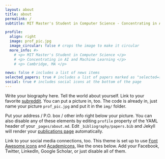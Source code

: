 ```yaml
---
layout: about
title: about
permalink: /
subtitle: MIT Master's Student in Computer Science - Concentrating in AI and Machine Learning

profile:
  align: right
  image: prof_pic.jpg
  image_circular: false # crops the image to make it circular
  more_info: #>
    # <p> MIT Master's Student in Computer Science </p>
    # <p> Concentrating in AI and Machine Learning </p>
    # <p> Cambridge, MA </p>

news: false # includes a list of news items
selected_papers: true # includes a list of papers marked as "selected={true}"
social: true # includes social icons at the bottom of the page
---
```


Write your biography here. Tell the world about yourself. Link to your favorite [subreddit](http://reddit.com). You can put a picture in, too. The code is already in, just name your picture `prof_pic.jpg` and put it in the `img/` folder.

Put your address / P.O. box / other info right below your picture. You can also disable any of these elements by editing `profile` property of the YAML header of your `_pages/about.md`. Edit `_bibliography/papers.bib` and Jekyll will render your [publications page](/al-folio/publications/) automatically.

Link to your social media connections, too. This theme is set up to use [Font Awesome icons](https://fontawesome.com/) and [Academicons](https://jpswalsh.github.io/academicons/), like the ones below. Add your Facebook, Twitter, LinkedIn, Google Scholar, or just disable all of them.
